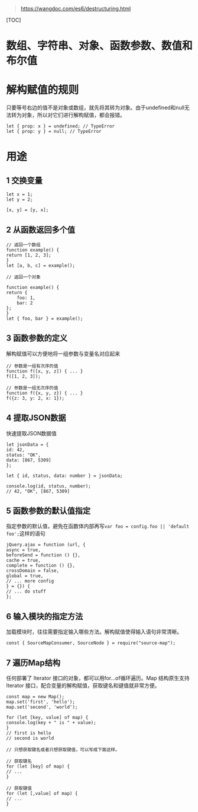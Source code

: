 > https://wangdoc.com/es6/destructuring.html

[TOC]

# 数组、字符串、对象、函数参数、数值和布尔值

# 解构赋值的规则

只要等号右边的值不是对象或数组，就先将其转为对象。由于undefined和null无法转为对象，所以对它们进行解构赋值，都会报错。

    let { prop: x } = undefined; // TypeError
    let { prop: y } = null; // TypeError


# 用途
## 1 交换变量

    let x = 1;
    let y = 2;

    [x, y] = [y, x];

## 2 从函数返回多个值

    // 返回一个数组
    function example() {
    return [1, 2, 3];
    }
    let [a, b, c] = example();

    // 返回一个对象

    function example() {
    return {
        foo: 1,
        bar: 2
    };
    }
    let { foo, bar } = example();

## 3 函数参数的定义

解构赋值可以方便地将一组参数与变量名对应起来

    // 参数是一组有次序的值
    function f([x, y, z]) { ... }
    f([1, 2, 3]);

    // 参数是一组无次序的值
    function f({x, y, z}) { ... }
    f({z: 3, y: 2, x: 1});

## 4 提取JSON数据

快速提取JSON数据值

    let jsonData = {
    id: 42,
    status: "OK",
    data: [867, 5309]
    };

    let { id, status, data: number } = jsonData;

    console.log(id, status, number);
    // 42, "OK", [867, 5309]

## 5 函数参数的默认值指定

指定参数的默认值，避免在函数体内部再写`var foo = config.foo || 'default foo';`这样的语句

    jQuery.ajax = function (url, {
    async = true,
    beforeSend = function () {},
    cache = true,
    complete = function () {},
    crossDomain = false,
    global = true,
    // ... more config
    } = {}) {
    // ... do stuff
    };

## 6 输入模块的指定方法

加载模块时，往往需要指定输入哪些方法。解构赋值使得输入语句非常清晰。

    const { SourceMapConsumer, SourceNode } = require("source-map");

## 7 遍历Map结构

任何部署了 Iterator 接口的对象，都可以用for...of循环遍历。Map 结构原生支持 Iterator 接口，配合变量的解构赋值，获取键名和键值就非常方便。

    const map = new Map();
    map.set('first', 'hello');
    map.set('second', 'world');

    for (let [key, value] of map) {
    console.log(key + " is " + value);
    }
    // first is hello
    // second is world
    
    // 只想获取键名或者只想获取键值，可以写成下面这样。

    // 获取键名
    for (let [key] of map) {
    // ...
    }

    // 获取键值
    for (let [,value] of map) {
    // ...
    }


